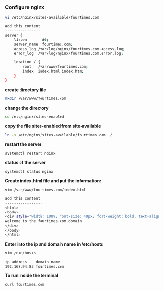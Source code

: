 ### Configure nginx
```bash
vi /etc/nginx/sites-available/fourtimes.com

add this content:
-----------------
server {
    listen       80;
    server_name  fourtimes.com;
    access_log /var/log/nginx/fourtimes.com.access.log;
    error_log  /var/log/nginx/fourtimes.com.error.log;

    location / {
        root   /var/www/fourtimes.com;
        index  index.html index.htm;
    }
}
```

**create directory file**

```bash
mkdir /var/www/fourtimes.com
```

**change the directory**

```bash
cd /etc/nginx/sites-enabled
```
**copy the file sites-enabled from site-available**
```bash
ln -s /etc/nginx/sites-available/fourtimes.com ./
```

**restart the server**

```bash
systemctl restart nginx
```
**status of the server**
```bash
systemctl status nginx
```
**Create index.html file and put the information:**
```bash
vim /var/www/fourtimes.com/index.html

add this content:
-----------------
<html>
<body>
<div style="width: 100%; font-size: 40px; font-weight: bold; text-align: center;">
welcome to the fourtimes.com domain
</div>
</body>
</html>
```
**Enter into the ip and domain name in /etc/hosts**
```bash
vim /etc/hosts

ip address    domain name
192.168.94.83 fourtimes.com
```
**To run inside the terminal**
```bash
curl fourtimes.com
```